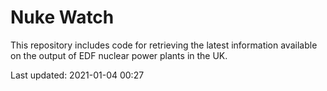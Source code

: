 # Nuke Watch

This repository includes code for retrieving the latest information available on the output of EDF nuclear power plants in the UK.

Last updated: 2021-01-04 00:27
